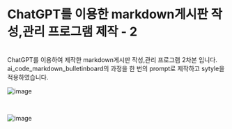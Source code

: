 # ChatGPT를 이용한 markdown게시판 작성,관리 프로그램 제작 - 2
<br>
ChatGPT를 이용하여 제작한 markdown게시판 작성,관리 프로그램 2차본 입니다.
ai_code_markdown_bulletinboard의 과정을 한 번의 prompt로 제작하고 sytyle을 적용하였습니다.

<br>

![image](https://github.com/user-attachments/assets/df33b709-fd1e-42d9-af67-b5f0da990f6a)


<br>

![image](https://github.com/user-attachments/assets/3f8f22c1-0a44-40d5-bff0-42a53fe7f47f)
